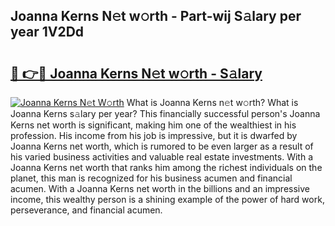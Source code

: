 ## Joanna Kerns N𝚎t w𝚘rth - Part-wij S𝚊lary per year 1V2Dd

# <h2><a href="http://gc2tr6l.nevu.top/?p=Joanna+Kerns">🔗 👉🔴 Joanna Kerns N𝚎t w𝚘rth - S𝚊lary</a></h2>

[![Joanna Kerns N𝚎t W𝚘rth](https://i.imgur.com/Oavwk0R.jpeg)](http://gc2tr6l.nevu.top/?p=Joanna+Kerns)
What is Joanna Kerns n𝚎t w𝚘rth? What is Joanna Kerns s𝚊lary per year?
This financially successful person's Joanna Kerns net worth is significant, making him one of the wealthiest in his profession. His income from his job is impressive, but it is dwarfed by Joanna Kerns net worth, which is rumored to be even larger as a result of his varied business activities and valuable real estate investments. With a Joanna Kerns net worth that ranks him among the richest individuals on the planet, this man is recognized for his business acumen and financial acumen. With a Joanna Kerns net worth in the billions and an impressive income, this wealthy person is a shining example of the power of hard work, perseverance, and financial acumen.
